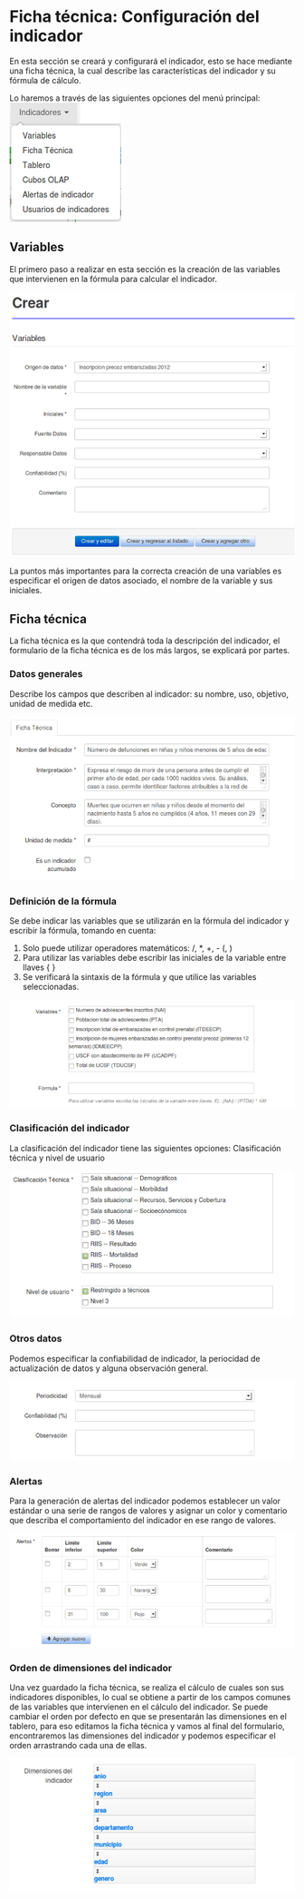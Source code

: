 # Ficha técnica: Configuración del indicador
En esta sección se creará y configurará el indicador, esto se hace mediante una ficha técnica, la cual describe las características del indicador y su fórmula de cálculo.

Lo haremos a través de las siguientes opciones del menú principal:
![Menú Indicadores](images/menu_indicadores.png)

## Variables
El primero paso a realizar en esta sección es la creación de las variables que intervienen en la fórmula para calcular el indicador.

![Formulario de Variable de datos](images/variable_dato_crear.png)

La puntos más importantes para la correcta creación de una variables es especificar el origen de datos asociado, el nombre de la variable y sus iniciales.

## Ficha técnica
La ficha técnica es la que contendrá toda la descripción del indicador, el formulario de la ficha técnica es de los más largos, se explicará por partes.

### Datos generales
Describe los campos que describen al indicador: su nombre, uso, objetivo, unidad de medida etc.

![Ficha técnica - Datos generales](images/ficha1.png)

### Definición de la fórmula
Se debe indicar las variables que se utilizarán en la fórmula del indicador y escribir la fórmula, tomando en cuenta:
1. Solo puede utilizar operadores matemáticos: /, *, +, - (, )
2. Para utilizar las variables debe escribir las iniciales de la variable entre llaves { }
3. Se verificará la sintaxis de la fórmula y que utilice las variables seleccionadas.

![Ficha técnica - Definición de la fórmula](images/ficha2.png)

### Clasificación del indicador
La clasificación del indicador tiene las siguientes opciones: Clasificación técnica  y nivel de usuario

![Ficha técnica - Datos generales](images/ficha3.png)

### Otros datos
Podemos especificar la confiabilidad de indicador, la periocidad de actualización de datos y alguna observación general.

![Ficha técnica - Otros datos](images/ficha4.png)

### Alertas
Para la generación de alertas del indicador podemos establecer un valor estándar o una serie de rangos de valores y asignar un color y comentario que describa el comportamiento del indicador en ese rango de valores.

![Ficha técnica - Alertas](images/ficha5.png)

### Orden de dimensiones del indicador
Una vez guardado la ficha técnica, se realiza el cálculo de cuales son sus indicadores disponibles, lo cual se obtiene a partir de los campos comunes de las variables que intervienen en el cálculo del indicador. Se puede cambiar el orden por defecto en que se presentarán las dimensiones en el tablero, para eso editamos la ficha técnica y vamos al final del formulario, encontraremos las dimensiones del indicador y podemos especificar el orden arrastrando cada una de ellas.

![Ficha técnica - Dimensiones](images/ficha6.png)